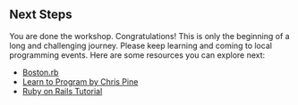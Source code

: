 ## Next Steps

You are done the workshop. Congratulations! This is only the beginning of a long
and challenging journey. Please keep learning and coming to local programming events. Here are
some resources you can explore next:

 * [Boston.rb](http://bostonrb.org/)
 * [Learn to Program by Chris Pine](http://pragprog.com/book/ltp2/learn-to-program)
 * [Ruby on Rails Tutorial](http://ruby.railstutorial.org/)
 
